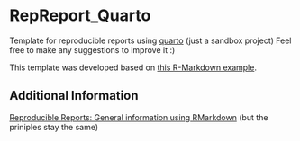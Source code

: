 # RepReport_Quarto
Template for reproducible reports using [quarto](https://quarto.org/) (just a sandbox project)
Feel free to make any suggestions to improve it :)

This template was developed based on [this R-Markdown example](https://osf.io/jm4tx/).

## Additional Information
[Reproducible Reports: General information using RMarkdown](https://bioconnector.github.io/workshops/r-rmarkdown.html) (but the priniples stay the same)

